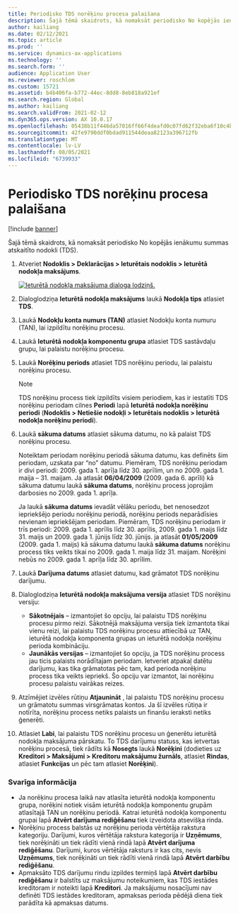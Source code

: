 ```yaml
---
title: Periodisko TDS norēķinu procesa palaišana
description: Šajā tēmā skaidrots, kā nomaksāt periodisko No kopējās ienākumu summas atskaitīto nodokli (TDS).
author: kailiang
ms.date: 02/12/2021
ms.topic: article
ms.prod: ''
ms.service: dynamics-ax-applications
ms.technology: ''
ms.search.form: ''
audience: Application User
ms.reviewer: roschlom
ms.custom: 15721
ms.assetid: b4b406fa-b772-44ec-8dd8-8eb818a921ef
ms.search.region: Global
ms.author: kailiang
ms.search.validFrom: 2021-02-12
ms.dyn365.ops.version: AX 10.0.17
ms.openlocfilehash: 05438b11f446da57016ff66f4deafd0c07fd62f32eba6f10c4b08b3f1de88e6b
ms.sourcegitcommit: 42fe9790ddf0bdad911544deaa82123a396712fb
ms.translationtype: MT
ms.contentlocale: lv-LV
ms.lasthandoff: 08/05/2021
ms.locfileid: "6739933"
---
```

# <a name="run-the-periodic-tds-settlement-process"></a>Periodisko TDS norēķinu procesa palaišana

[!include [banner](../includes/banner.md)]

Šajā tēmā skaidrots, kā nomaksāt periodisko No kopējās ienākumu summas atskaitīto nodokli (TDS).

1. Atveriet **Nodoklis \> Deklarācijas \> Ieturētais nodoklis \> Ieturētā nodokļa maksājums**.

    [![Ieturētā nodokļa maksājuma dialoga lodziņš.](./media/apac-ind-TDS-47.png)](./media/apac-ind-TDS-47.png)

2. Dialoglodziņa **Ieturētā nodokļa maksājums** laukā **Nodokļa tips** atlasiet **TDS**.
3. Laukā **Nodokļu konta numurs (TAN)** atlasiet Nodokļu konta numuru (TAN), lai izpildītu norēķinu procesu.
4. Laukā **Ieturētā nodokļa komponentu grupa** atlasiet TDS sastāvdaļu grupu, lai palaistu norēķinu procesu.
5. Laukā **Norēķinu periods** atlasiet TDS norēķinu periodu, lai palaistu norēķinu procesu.

    > [!NOTE]
    > TDS norēķinu process tiek izpildīts visiem periodiem, kas ir iestatīti TDS norēķinu periodam cilnes **Periodi** lapā **Ieturētā nodokļa norēķinu periodi** (**Nodoklis \> Netiešie nodokļi \> Ieturētais nodoklis \> Ieturētā nodokļa norēķinu periodi**).

6. Laukā **sākuma datums** atlasiet sākuma datumu, no kā palaist TDS norēķinu procesu.

    Noteiktam periodam norēķinu periodā sākuma datumu, kas definēts šim periodam, uzskata par “no” datumu. Piemēram, TDS norēķinu periodam ir divi periodi: 2009. gada 1. aprīļa līdz 30. aprīlim, un no 2009. gada 1. maija – 31. maijam. Ja atlasāt **06/04/2009** (2009. gada 6. aprīli) kā sākuma datumu laukā **sākuma datums**, norēķinu process joprojām darbosies no 2009. gada 1. aprīļa.

    Ja laukā **sākuma datums** ievadāt vēlāku periodu, bet nenosedzot iepriekšējo periodu norēķinu periodā, norēķinu periods neparādīsies nevienam iepriekšējam periodam. Piemēram, TDS norēķinu periodam ir trīs periodi: 2009. gada 1. aprīlis līdz 30. aprīlis, 2009. gada 1. maijs līdz 31. maijs un 2009. gada 1. jūnijs līdz 30. jūnijs. ja atlasāt **01/05/2009** (2009. gada 1. maijs) kā sākuma datumu laukā **sākuma datums** norēķinu process tiks veikts tikai no 2009. gada 1. maija līdz 31. maijam. Norēķini nebūs no 2009. gada 1. aprīļa līdz 30. aprīlim.

7. Laukā **Darījuma datums** atlasiet datumu, kad grāmatot TDS norēķinu darījumu.
8. Dialoglodziņa **Ieturētā nodokļa maksājuma versija** atlasiet TDS norēķinu versiju:

     - **Sākotnējais** – izmantojiet šo opciju, lai palaistu TDS norēķinu procesu pirmo reizi. Sākotnējā maksājuma versija tiek izmantota tikai vienu reizi, lai palaistu TDS norēķinu procesu attiecībā uz TAN, ieturētā nodokļa komponenta grupas un ieturētā nodokļa norēķinu perioda kombināciju.
    - **Jaunākās versijas** – izmantojiet šo opciju, ja TDS norēķinu process jau ticis palaists norādītajam periodam. Ietveriet atpakaļ datētu darījumu, kas tika grāmatotas pēc tam, kad perioda norēķinu process tika veikts iepriekš. Šo opciju var izmantot, lai norēķinu procesu palaistu vairākas reizes.

9. Atzīmējiet izvēles rūtiņu **Atjaunināt** , lai palaistu TDS norēķinu procesu un grāmatotu summas virsgrāmatas kontos. Ja šī izvēles rūtiņa ir notīrīta, norēķinu process netiks palaists un finanšu ieraksti netiks ģenerēti.
10. Atlasiet **Labi**, lai palaistu TDS norēķinu procesu un ģenerētu ieturētā nodokļa maksājuma pārskatu. To TDS darījumu statuss, kas ietvertas norēķinu procesā, tiek rādīts kā **Nosegts** laukā **Norēķini** (dodieties uz **Kreditori \> Maksājumi \> Kreditoru maksājumu žurnāls**, atlasiet **Rindas**, atlasiet **Funkcijas** un pēc tam atlasiet **Norēķini**).

### <a name="important-points"></a>Svarīga informācija

- Ja norēķinu procesa laikā nav atlasīta ieturētā nodokļa komponentu grupa, norēķini notiek visām ieturētā nodokļa komponentu grupām atlasītajā TAN un norēķinu periodā. Katrai ieturētā nodokļa komponentu grupai lapā **Atvērt darījuma rediģēšanu** tiek izveidota atsevišķa rinda.
- Norēķinu process balstās uz norēķinu perioda vērtētāja rakstura kategoriju. Darījumi, kuros vērtētāja rakstura kategorija ir **Uzņēmums**, tiek norēķināti un tiek rādīti vienā rindā lapā **Atvērt darījuma rediģēšanu**. Darījumi, kuros vērtētāja raksturs ir kas cits, nevis **Uzņēmums**, tiek norēķināti un tiek rādīti vienā rindā lapā **Atvērt darbību rediģēšanu**.
- Apmaksāto TDS darījumu rindu izpildes termiņš lapā **Atvērt darbību rediģēšanu** ir balstīts uz maksājumu noteikumiem, kas TDS iestādes kreditoram ir noteikti lapā **Kreditori**. Ja maksājumu nosacījumi nav definēti TDS iestādes kreditoram, apmaksas perioda pēdējā diena tiek parādīta kā apmaksas datums.
